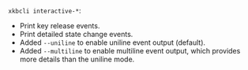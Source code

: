 `xkbcli interactive-*`:
- Print key release events.
- Print detailed state change events.
- Added `--uniline` to enable uniline event output (default).
- Added `--multiline` to enable multiline event output, which provides
  more details than the uniline mode.

